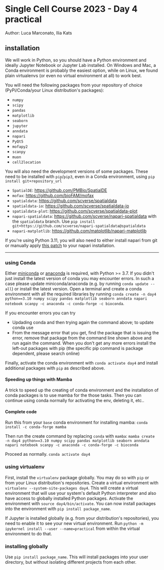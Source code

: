 # Single Cell Course 2023 - Day 4 practical
Author: Luca Marconato, Ilia Kats

## installation
We will work in Python, so you should have a Python environment and ideally Jupyter Notebook or Jupyter Lab installed.
On Windows and Mac, a Conda environment is probably the easiest option, while on Linux, we found plain virtualenvs (or even no virtual environment at all) to work best.

You will need the following packages from your repository of choice (PyPi/Conda/your Linux distribution's packages):

* `numpy`
* `scipy`
* `pandas`
* `matplotlib`
* `seaborn`
* `jupyter`
* `anndata`
* `napari`
* `PyQt5`
* `mofapy2`
* `scanpy`
* `muon`
* `cell2location`

You will also need the development versions of some packages.
These need to be installed with `pip`/`pip3`, even in a Conda environment, using `pip install git+repository_url`

* `SpatialDE`: https://github.com/PMBio/SpatialDE
* `mofax`: https://github.com/bioFAM/mofax
* `spatialdata`: https://github.com/scverse/spatialdata
* `spatialdata-io`: https://github.com/scverse/spatialdata-io
* `spatialdata-plot`: https://github.com/scverse/spatialdata-plot
* `napari-spatialdata`: https://github.com/scverse/napari-spatialdata with the `spatialdata` branch. Use `pip install git+https://github.com/scverse/napari-spatialdata@spatialdata`
* `napari-matplotlib`: https://github.com/matplotlib/napari-matplotlib

If you're using Python 3.11, you will also need to either install napari from git or manually apply [this patch](https://github.com/napari/napari/pull/5482/files) to your napari installation.

---

### using Conda
Either [miniconda](https://docs.conda.io/projects/conda/en/latest/user-guide/install/) or [anaconda](https://docs.anaconda.com/anaconda/install/) is required, with Python >= 3.7.
If you didn't just install the latest version of conda you may encounter errors.
In such a case please update miniconda/anaconda (e.g. by running `conda update --all`) or install the latest version.
Open a terminal and create a conda environment with all the required libraries by running  `conda create -n day4 python==3.10 numpy scipy pandas matplotlib seaborn anndata napari notebook scanpy -c anaconda -c conda-forge -c bioconda`.

If you encounter errors you can try

* Updading conda and then trying again the command above; to update conda use
* From the message error that you get, find the package that is issuing the error, remove that package from the command line shown above and run again the command.
When you don't get any more errors install the left-out packages with pip (the specific pip command is package dependent, please search online)

Finally, activate the conda environment with `conda activate day4` and install additional packages with `pip` as described above.
#### Speeding up things with Mamba
A trick to speed up the creating of conda environment and the installation of conda packages is to use mamba for the those tasks. Then you can continue using conda normally for activating the env, deleting it, etc..

#### Complete code 
Run this from your `base` conda environment for installing mamba:
`conda install -c conda-forge mamba`

Then run the create command by replacing `conda` with `mamba`:
`mamba create -n day4 python==3.10 numpy scipy pandas matplotlib seaborn anndata napari notebook scanpy -c anaconda -c conda-forge -c bioconda`

Proceed as normally.
`conda activate day4`

### using virtualenv
First, install the `virtualenv` package globally.
You may do so with `pip` or from your Linux distribution's repositories.
Create a virtual environment with `virtualenv --system-site-packages day4`.
This will create a virtual environment that will use your system's default Python interpreter and also have access to globally installed Python packages.
Activate the environment with `source day4/bin/activate`.
You can now install packages into the environment with `pip install package_name`.

If Jupyter is installed globally (e.g. from your distribution's repositories), you need to enable it to see your new virtual environment.
Run `python -m ipykernel install --user --name=practical` from within the virtual environment to do that.

### installing globally
Use `pip install package_name`.
This will install packages into your user directory, but without isolating different projects from each other.
